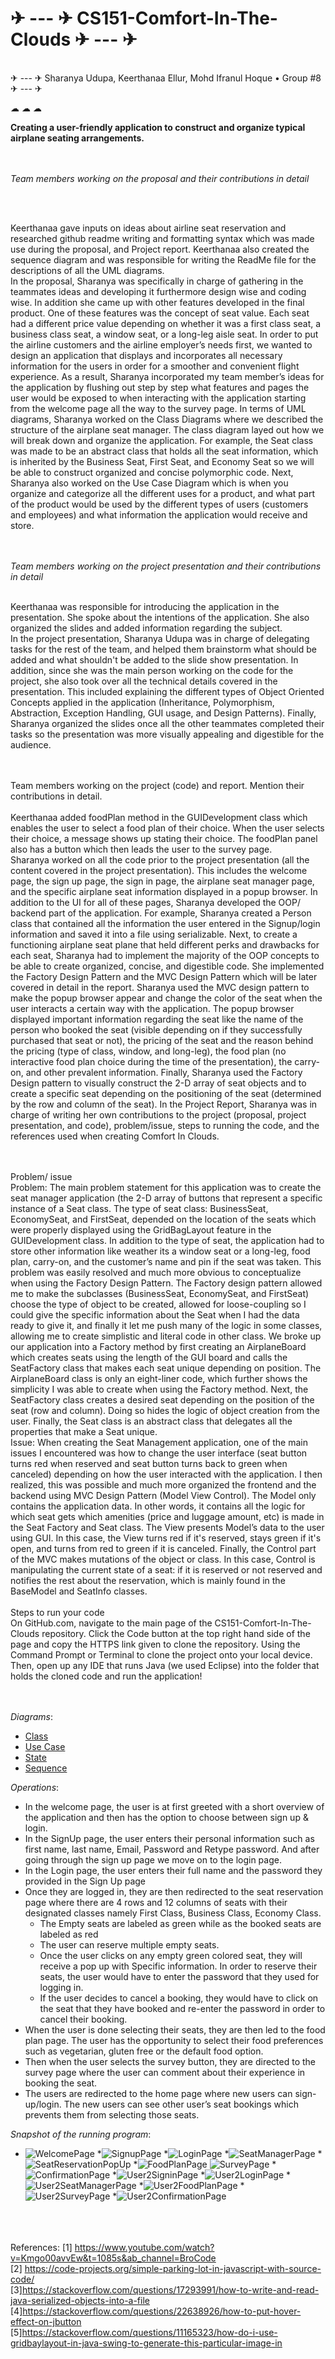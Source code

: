 # ✈ --- ✈ CS151-Comfort-In-The-Clouds ✈ --- ✈

<br />
 ✈ --- ✈ Sharanya Udupa, Keerthanaa Ellur, Mohd Ifranul Hoque • Group #8  ✈ --- ✈ 
           
              
                     
<br />
              
☁ ☁ ☁
         

**Creating a user-friendly application to construct and organize typical airplane seating arrangements.**

<br /><br />
_Team members working on the proposal and their contributions in detail_

</br>
</br>

Keerthanaa gave inputs on ideas about airline seat reservation and researched github readme writing and formatting syntax which was made use during the proposal, 
and Project report. Keerthanaa also created the sequence diagram and was responsible for writing the ReadMe file for the descriptions of all the UML diagrams. 
<br/>
In the proposal, Sharanya was specifically in charge of gathering in the teammates ideas and developing it furthermore design wise and coding wise. In addition she came up with other features developed in the final product. One of these features was the concept of seat value. Each seat had a different price value depending on whether it was a first class seat, a business class seat, a window seat, or a long-leg aisle seat. In order to put the airline customers and the airline employer’s needs first, we wanted to design an application that displays and incorporates all necessary information for the users in order for a smoother and convenient flight experience. As a result, Sharanya incorporated my team member’s ideas for the application by flushing out step by step what features and pages the user would be exposed to when interacting with the application  starting from the welcome page all the way to the survey page. In terms of UML diagrams, Sharanya worked on the Class Diagrams where we described the structure of the airplane seat manager. The class diagram layed out how we will break down and organize the application. For example, the Seat class was made to be an abstract class that holds all the seat information, which is inherited by the Business Seat, First Seat, and Economy Seat so we will be able to construct organized and concise polymorphic code. Next, Sharanya also worked on the Use Case Diagram which is when you organize and categorize all the different uses for a product, and what part of the product would be used by the different types of users (customers and employees) and what information the application would receive and store.

<br /><br />
_Team members working on the project presentation and their contributions in detail_
</br>
</br>

Keerthanaa was responsible for introducing the application in the presentation. She spoke about the intentions of the application. She also organized the slides 
and added information regarding the subject.
</br>
In the project presentation, Sharanya Udupa was in charge of delegating tasks for the rest of the team, and helped them brainstorm what should be added and what shouldn't be added to the slide show presentation. In addition, since she was the main person working on the code for the project, she also took over all the technical details covered in the presentation. This included explaining the different types of Object Oriented Concepts applied in the application (Inheritance, Polymorphism, Abstraction,  Exception Handling, GUI usage, and Design Patterns). Finally, Sharanya organized the slides once all the other teammates completed their tasks so the presentation was more visually appealing and digestible for the audience.

<br /><br />
Team members working on the project (code) and report. Mention their contributions in detail.
</br><br />
Keerthanaa added foodPlan method in the GUIDevelopment class which enables the user to select a food plan of their choice. 
When the user selects their choice, a message shows up stating their choice. The foodPlan panel also has a button which then leads the user to the survey page.
<br />
Sharanya worked on all the code prior to the project presentation (all the content covered in the project presentation). This includes the welcome page, the sign up page, the sign in page, the airplane seat manager page, and the specific airplane seat information displayed in a popup browser. In addition to the UI for all of these pages, Sharanya developed the OOP/ backend part of the application. For example, Sharanya created a Person class that contained all the information the user entered in the Signup/login information and saved it into a file using serializable. Next, to create a functioning airplane seat plane that held different perks and drawbacks for each seat, Sharanya had to implement the majority of the OOP concepts to be able to create organized, concise, and digestible code. She implemented the Factory Design Pattern and the MVC Design Pattern which will be later covered in detail in the report. Sharanya used the MVC design pattern to make the popup browser appear and change the color of the seat when the user interacts a certain way with the application. The popup browser displayed important information regarding the seat like the name of the person who booked the seat (visible depending on if they successfully purchased that seat or not), the pricing of the seat and the reason behind the pricing (type of class, window, and long-leg), the food plan (no interactive food plan choice during the time of the presentation), the carry-on, and other prevalent information. Finally, Sharanya used the Factory Design pattern to visually construct the 2-D array of seat objects and to create a specific seat depending on the positioning of the seat (determined by the row and column of the seat). In the Project Report, Sharanya was in charge of writing her own contributions to the project (proposal, project presentation, and code), problem/issue, steps to running the code, and the references used when creating Comfort In Clouds.

<br /><br />
Problem/ issue
<br />
Problem: The main problem statement for this application was to create the seat manager application (the 2-D array of buttons that represent a specific instance of a Seat class. The type of seat class: BusinessSeat, EconomySeat, and FirstSeat, depended on the location of the seats which were properly displayed using the GridBagLayout feature in the GUIDevelopment class. In addition to the type of seat, the application had to store other information like weather its a window seat or a long-leg, food plan, carry-on, and the customer’s name and pin if the seat was taken. This problem was easily resolved and much more obvious to conceptualize when using the Factory Design Pattern. The Factory design pattern allowed me to make the subclasses (BusinessSeat, EconomySeat, and FirstSeat) choose the type of object to be created, allowed for loose-coupling so I could give the specific information about the Seat when I had the data ready to give it, and finally it let me push many of the logic in some classes, allowing me to create simplistic and literal code in other class. We broke up our application into a Factory method by first creating an AirplaneBoard which creates seats using the length of the GUI board and calls the SeatFactory class that makes each seat unique depending on position. The AirplaneBoard class is only an eight-liner code, which further shows the simplicity I was able to create when using the Factory method. Next,  the SeatFactory class creates a desired seat depending on the position of the seat (row and column). Doing so hides the logic of object creation from the user. Finally, the Seat class is an abstract class that delegates all the properties that make a Seat unique.
<br />
Issue: When creating the Seat Management application, one of the main issues I encountered was how to change the user interface (seat button turns red when reserved and seat button turns back to green when canceled) depending on how the user interacted with the application. I then realized, this was possible and much more organized the frontend and the backend using MVC Design Pattern (Model View Control). The Model only contains the application data. In other words, it contains all the logic for which seat gets which amenities (price and luggage amount, etc) is made in the Seat Factory and Seat class. The View presents Model’s data to the user using GUI. In this case, the View turns red if it's reserved, stays green if it's open, and turns from red to green if it is canceled. Finally, the Control part of the MVC makes mutations of the object or class. In this case, Control is manipulating the current state of a seat: if it is reserved or not reserved and notifies the rest about the reservation, which is mainly found in the BaseModel and SeatInfo classes.
<br /><br />
Steps to run your code 
<br />
On GitHub.com, navigate to the main page of the CS151-Comfort-In-The-Clouds repository. Click the Code button at the top right hand side of the page and copy the HTTPS link given to clone the repository. Using the Command Prompt or Terminal to clone the project onto your local device. Then, open up any IDE that runs Java (we used Eclipse) into the folder that holds the cloned code and run the application!


<br /><br />
_Diagrams_:
* [Class](https://github.com/sharanya2003/CS151-Comfort-In-The-Clouds/blob/55d126d5e1a8597c6a7b3b0f04a2ffe680492647/diagrams/ComfortInTheClouds-ClassDiag.png) 
* [Use Case](https://github.com/sharanya2003/CS151-Comfort-In-The-Clouds/blob/main/diagrams/ComfortInTheClouds-UseCaseDiagram.JPG)
* [State](https://github.com/sharanya2003/CS151-Comfort-In-The-Clouds/blob/main/diagrams/ComfortInTheClouds-StateDiagram.png) 
* [Sequence](https://github.com/sharanya2003/CS151-Comfort-In-The-Clouds/blob/main/diagrams/ComfortInTheClouds-SequenceDiagram.png)


_Operations_:
* In the welcome page, the user is at first greeted with a short overview of the application and then has the option to choose between sign up & login. 
* In the SignUp page, the user enters their personal information such as  first name, last name, Email, Password and Retype password. And after going through the sign up page we move on to the login page.
* In the Login page, the user enters their full name and the password they provided in the Sign Up page
* Once they are logged in, they are then redirected to the seat reservation page where there are 4 rows and 12 columns of seats with their designated classes namely First Class, Business Class, Economy Class. 
  * The Empty seats are labeled as green while as the booked seats are labeled as red
  * The user can reserve multiple empty seats.
  * Once the user clicks on any empty green colored seat, they will receive a pop up with Specific information. In order to reserve their seats, the user would have to enter the password that they used for logging in.
  * If the user decides to cancel a booking, they would have to click on the seat that they have booked and re-enter the password in order to cancel their booking. 
* When the user is done selecting their seats, they are then led to the food plan page. The user has the opportunity to select their food preferences such as vegetarian, gluten free or the default food option.
* Then when the user selects the survey button, they are directed to the survey page where the user can comment about their experience in booking the seat. 
* The users are redirected to the home page where new users can sign-up/login. The new users can see other user’s seat bookings which prevents them from selecting those seats. 


_Snapshot of the running program_:
* ![WelcomePage](https://user-images.githubusercontent.com/57739452/205567965-f7c8c274-7015-4e89-8882-c67ec6024057.JPG)
*![SignupPage](https://user-images.githubusercontent.com/57739452/205568001-5dfffdc8-ba68-4066-8dd0-858d534f002a.JPG)
*![LoginPage](https://user-images.githubusercontent.com/57739452/205568022-c6294c1a-21fe-4de8-ac93-045a6a8aa965.JPG)
*![SeatManagerPage](https://user-images.githubusercontent.com/57739452/205568054-939e5291-7d9e-46d7-9263-d401e45dc0dd.JPG)
*![SeatReservationPopUp](https://user-images.githubusercontent.com/57739452/205568069-ec01f31f-98aa-4d87-b34e-fea3aedc2d05.JPG)
*![FoodPlanPage](https://user-images.githubusercontent.com/57739452/205568139-6a0f9ecd-703b-411d-b5fd-07c5f1f58181.JPG)
![SurveyPage](https://user-images.githubusercontent.com/57739452/205568154-4cdf7dcf-b82b-4b1b-abe5-2e68c69c4f10.JPG)
*![ConfirmationPage](https://user-images.githubusercontent.com/57739452/205568174-d30df99b-b269-4f81-be3e-fc7f3f7ded0f.JPG)
*![User2SigninPage](https://user-images.githubusercontent.com/57739452/205569260-7ee8ef02-1d8b-459c-aa85-2ca5a72a67a4.JPG)
*![User2LoginPage](https://user-images.githubusercontent.com/57739452/205569285-c997e4cf-e015-44d7-9156-7ac631195179.JPG)
*![User2SeatManagerPage](https://user-images.githubusercontent.com/57739452/205569313-7da0660f-7291-4a01-aa81-85dd636f91e7.JPG)
*![User2FoodPlanPage](https://user-images.githubusercontent.com/57739452/205569341-ed66c988-fb97-4d03-81bc-19b14bc723e5.JPG)
*![User2SurveyPage](https://user-images.githubusercontent.com/57739452/205569366-d12901a7-935f-476b-adf4-53b3c1bfb885.JPG)
*![User2ConfirmationPage](https://user-images.githubusercontent.com/57739452/205569401-76496a6a-b698-44ee-b1b0-7358f6aa2974.JPG)


<br /> <br />
<br />
References:
[1] https://www.youtube.com/watch?v=Kmgo00avvEw&t=1085s&ab_channel=BroCode <br />
[2] https://code-projects.org/simple-parking-lot-in-javascript-with-source-code/ <br />
[3]https://stackoverflow.com/questions/17293991/how-to-write-and-read-java-serialized-objects-into-a-file <br />
[4]https://stackoverflow.com/questions/22638926/how-to-put-hover-effect-on-jbutton <br />
[5]https://stackoverflow.com/questions/11165323/how-do-i-use-gridbaylayout-in-java-swing-to-generate-this-particular-image-in <br />


